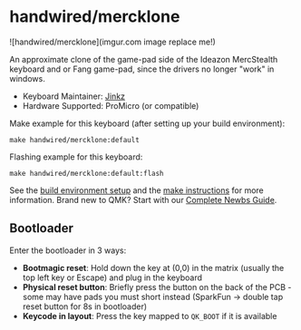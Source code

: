 # handwired/mercklone

![handwired/mercklone](imgur.com image replace me!)

An approximate clone of the game-pad side of the Ideazon MercStealth keyboard and or Fang game-pad, since the drivers no longer "work" in windows. 

* Keyboard Maintainer: [Jinkz](https://github.com/jinxanarexi)
* Hardware Supported: ProMicro (or compatible)

Make example for this keyboard (after setting up your build environment):

    make handwired/mercklone:default

Flashing example for this keyboard:

    make handwired/mercklone:default:flash

See the [build environment setup](https://docs.qmk.fm/#/getting_started_build_tools) and the [make instructions](https://docs.qmk.fm/#/getting_started_make_guide) for more information. Brand new to QMK? Start with our [Complete Newbs Guide](https://docs.qmk.fm/#/newbs).

## Bootloader

Enter the bootloader in 3 ways:

* **Bootmagic reset**: Hold down the key at (0,0) in the matrix (usually the top left key or Escape) and plug in the keyboard
* **Physical reset button**: Briefly press the button on the back of the PCB - some may have pads you must short instead (SparkFun -> double tap reset button for 8s in bootloader)
* **Keycode in layout**: Press the key mapped to `QK_BOOT` if it is available
